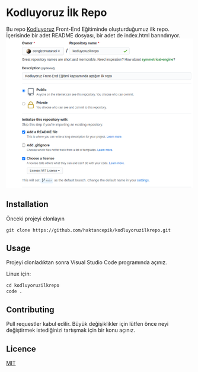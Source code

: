 # Kodluyoruz İlk Repo
Bu repo [Kodluyoruz](http://kodluyoruz.org) Front-End Eğitiminde oluşturduğumuz ilk repo. İçerisinde bir adet README dosyası, bir adet de index.html barındırıyor.
![image](https://raw.githubusercontent.com/Kodluyoruz/taskforce/main/git/odev1/figures/github.png)

## Installation
Önceki projeyi clonlayın 
```
git clone https://github.com/haktancepik/kodluyoruzilkrepo.git
```
## Usage 
Projeyi clonladıktan sonra Visual Studio Code programında açınız.

Linux için:
```
cd kodluyoruzilkrepo
code .
```

## Contributing
Pull requestler kabul edilir. Büyük değişiklikler için lütfen önce neyi değiştirmek istediğinizi tartışmak için bir konu açınız.

## Licence
[MIT](http://mit.com)
